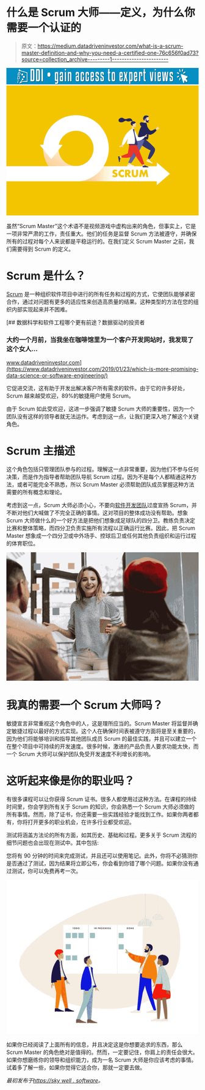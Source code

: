 # 什么是 Scrum 大师——定义，为什么你需要一个认证的

> 原文：<https://medium.datadriveninvestor.com/what-is-a-scrum-master-definition-and-why-you-need-a-certified-one-76c656f0ad73?source=collection_archive---------1----------------------->

[![](img/2d470b9961459448dddb1ba1532965ac.png)](http://www.track.datadriveninvestor.com/1B9E)![](img/0874ceea2948cf9df46c29fb4ff4cef7.png)

虽然“Scrum Master”这个术语不是视频游戏中虚构出来的角色，但事实上，它是一项非常严肃的工作，责任重大。他们的任务是监督 Scrum 方法被遵守，并确保所有的过程对每个人来说都是平稳运行的。在我们定义 Scrum Master 之前，我们需要得到 Scrum 的定义。

# Scrum 是什么？

[Scrum](https://www.scrum.org/resources/what-is-scrum) 是一种组织软件项目中进行的所有任务和过程的方式，它使团队能够紧密合作，通过对问题有更多的适应性来创造高质量的结果。这种类型的方法在您的组织内部实现起来并不困难。

[](https://www.datadriveninvestor.com/2019/01/23/which-is-more-promising-data-science-or-software-engineering/) [## 数据科学和软件工程哪个更有前途？数据驱动的投资者

### 大约一个月前，当我坐在咖啡馆里为一个客户开发网站时，我发现了这个女人…

www.datadriveninvestor.com](https://www.datadriveninvestor.com/2019/01/23/which-is-more-promising-data-science-or-software-engineering/) 

它促进交流，这有助于开发出解决客户所有需求的软件。由于它的许多好处，Scrum 越来越受欢迎，89%的敏捷用户使用 Scrum。

由于 Scrum 如此受欢迎，这进一步强调了敏捷 Scrum 大师的重要性，因为一个团队没有这样的领导者就无法运作。考虑到这一点，让我们更深入地了解这个关键角色。

# Scrum 主描述

这个角色包括只管理团队参与的过程。理解这一点非常重要，因为他们不参与任何决策，而是作为指导者帮助团队导航 Scrum 过程。因为不是每个人都精通这种方法，或者可能完全不熟悉，所以 Scrum Master 必须帮助团队成员掌握这种方法需要的所有概念和理论。

考虑到这一点，Scrum 大师必须小心，不要向[软件开发团队](https://skywell.software/)过度宣扬 Scrum，并不断对他们大喊做了不完全正确的事情。这对项目的整体成功没有帮助。想象 Scrum 大师做什么的一个好方法是把他们想象成足球队的四分卫。教练负责决定比赛和整体策略，而四分卫负责实施所有流程以正确运行比赛。因此，把 Scrum Master 想象成一个四分卫或中外场手、控球后卫或任何其他负责组织和运行过程的体育职位。

![](img/d4366cd0aa39b97eeeb786b2f03b10bd.png)

# 我真的需要一个 Scrum 大师吗？

敏捷宣言非常重视这个角色中的人，这是理所应当的。Scrum Master 将监督并确定敏捷过程以最好的方式实现。这个人在确保时间表被遵守方面将是至关重要的，因为他们将能够培训和指导其他团队成员 Scrum 的最佳实践，并且可以建立一个在整个项目中可持续的开发速度。很多时候，激进的产品负责人要求功能太快，而一个 Scrum 大师可以保护团队免受开发速度不利增长的影响。

# 这听起来像是你的职业吗？

有很多课程可以让你获得 Scrum 证书。很多人都使用过这种方法。在课程的持续时间里，你会学到所有关于 Scrum 的知识，你会熟悉一个 Scrum 大师必须做的所有事情。然而，除了证书，你还需要一些实践经验才能找到工作。如果你两者都有，你将打开更多的职业机会，在许多行业都受欢迎。

测试将涵盖方法论的所有方面，如其历史、基础和过程。更多关于 Scrum 流程的细节问题也会出现在测试中。其中包括:

您将有 90 分钟的时间来完成测试，并且还可以使用笔记。此外，你将不必猜测你是否通过了测试，因为结果将立即公布，你会看到你错了哪个问题。如果你没有通过测试，你可以免费再考一次。

![](img/5640ab68adb5ce7acfc7dbde6a337314.png)

如果你已经阅读了上面所有的信息，并且决定这是你想要追求的东西，那么 Scrum Master 的角色绝对是值得的。然而，一定要记住，你肩上的责任会很大。如果你想磨练你的领导和组织能力，成为一名 Scrum 大师是你应该考虑的事情。试着多了解一些，如果你觉得它适合你，那就一定要去做。

*最初发布于*[*https://sky well . software*](https://skywell.software/blog/what-is-a-scrum-master/)*。*